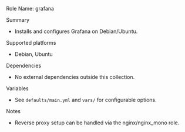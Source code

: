 Role Name: grafana

Summary
- Installs and configures Grafana on Debian/Ubuntu.

Supported platforms
- Debian, Ubuntu

Dependencies
- No external dependencies outside this collection.

Variables
- See `defaults/main.yml` and `vars/` for configurable options.

Notes
- Reverse proxy setup can be handled via the nginx/nginx_mono role.

